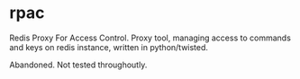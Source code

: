 rpac
====

Redis Proxy For Access Control.
Proxy tool, managing access to commands and keys on redis instance, written in python/twisted.

Abandoned. Not tested throughoutly.
